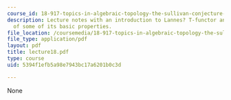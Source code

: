 ```yaml
---
course_id: 18-917-topics-in-algebraic-topology-the-sullivan-conjecture-fall-2007
description: Lecture notes with an introduction to Lannes? T-functor and verification
  of some of its basic properties.
file_location: /coursemedia/18-917-topics-in-algebraic-topology-the-sullivan-conjecture-fall-2007/5394f1efb5a98e7943bc17a6201b0c3d_lecture18.pdf
file_type: application/pdf
layout: pdf
title: lecture18.pdf
type: course
uid: 5394f1efb5a98e7943bc17a6201b0c3d

---
```

None